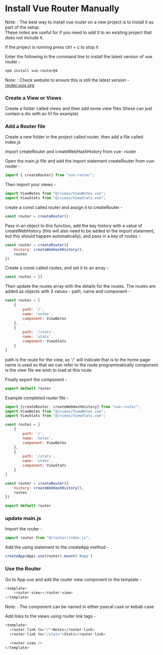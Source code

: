 # Install Vue Router Manually

Note:
: The best way to install vue router on a new project is to install it as part of the setup.   
These notes are useful for if you need to add it to an existing project that does not include it.

If the project is running press ctrl + c to stop it

Enter the following in the command line to install the latest version of vue router -

```Bash
npm install vue-router@4
```

Note:
: Check website to ensure this is still the latest version -   
[router.vujs.org](https://router.vuejs.org/installation)

### Create a View or Views

Create a folder called views and then add some view files (these can just contain a div with an h1 for example)

### Add a Router file

Create a new folder in the project called router, then add a file called index.js

import createRouter and createWebHashHistory from vue- router

Open the main.js file and add the import statement createRouter from vue-router -

```Javascript
import { createRouter} from "vue-router";
```

Then import your views -

```Javascript
import ViewNotes from "@/views/ViewNotes.vue";
import ViewStats from "@/views/ViewStats.vue";
```

create a const called router and assign it to createRouter -

```Javascript
const router = createRouter()
```

Pass in an object to this function, add the key history with a value of createWebHistory (this will also
need to be added to the import statement, but this should happen automatically), and pass in a key of routes -

```Javascript
const router = createRouter({
    history: createWebHashHistory(),
    routes
})
```

Create a const called routes, and set it to an array -

```Javascript
const routes = []
```

Then update the routes array with the details for the routes. The routes are added as objects with 3 values - path,
name and component -

```Javascript
const routes = [
    {
        path: '/',
        name: 'notes',
        component: ViewNotes
    },
    {
        path: '/stats',
        name: 'stats',
        component: ViewStats
    }
]
```

path is the route for the view, so '/' will indicate that is to the home page   
name is used so that we can refer to the route programmatically
component is the view file we wish to load at this route

Finally export the component -

```Javascript
export default router
```

Example completed router file -

```Javascript
import {createRouter, createWebHashHistory} from "vue-router";
import ViewNotes from "@/views/ViewNotes.vue";
import ViewStats from "@/views/ViewStats.vue";

const routes = [
    {
        path: '/',
        name: 'notes',
        component: ViewNotes
    },
    {
        path: '/stats',
        name: 'stats',
        component: ViewStats
    }
]

const router = createRouter({
    history: createWebHashHistory(),
    routes
})

export default router
```


### update main.js

Import the router -

```Javascript
import router from "@/router/index.js";
```

Add the using statement to the createApp method -

```Javascript
createApp(App).use(router).mount('#app')
```

### Use the Router

Go to App.vue and add the router view component to the template -

```Javascript
<template>
    <router-view></router-view>
</template>
```

Note:
: The component can be named in either pascal case or kebab case

Add links to the views using router link tags -

```Javascript
<template>
  <router-link to="/">Notes</router-link>
  <router-link to="/stats">Stats</router-link>

  <router-view />
</template>
```